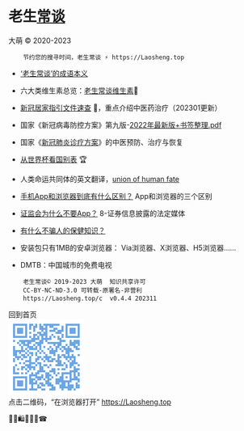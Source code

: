 老生[常谈](./)
================
大萌 © 2020-2023

		节约您的搜寻时间，老生常谈 ⚡ https://Laosheng.top


+ [‘老生常谈’的成语本义](chengyu)

+ 六大类维生素总览：[老生常谈维生素](vall)🥗

+ [新冠居家指引文件速查](6-xinguanjujia) 🤒，重点介绍中医药治疗（202301更新）

+ 国家《新冠病毒防控方案》第九版-[2022年最新版+书签整理.pdf](6-xinguanfangkong)

+ 国家《[新冠肺炎诊疗方案](6-xinguanzhenliao.txt)》的中医预防、治疗与恢复


+ [从世界杯看国别表](../broad/2022/worldcup) 🏆

+ 人类命运共同体的英文翻译，[union of human fate](https://laosheng.top/ydyl/union_of_human_fate "人类命运共同体")

+ [手机App和浏览器到底有什么区别？](app-browser-diff.txt)	App和浏览器的三个区别

+ [证监会为什么不要App？](8-证券信息披露的法定媒体.txt) 	8-证券信息披露的法定媒体

+ [有什么不骗人的保健知识？](./6-权威的医疗保健类报纸.txt) 


+ 安装包只有1MB的安卓浏览器[]()： Via浏览器、X浏览器、H5浏览器……

+ DMTB：中国城市的免费电视


```
	老生常谈© 2019-2023 大萌	知识共享许可
	CC-BY-NC-ND-3.0	可转载-原署名-非营利
	https://Laosheng.top/c	v0.4.4 202311
```

回到首页  
<a href=".." title="返回老生常谈首页"><img src="../indexQR-Blue.png" /></a>  
点击二维码，“在浏览器打开” https://Laosheng.top
<!-- Global site tag (gtag.js) - Google Analytics -->
<script async src="https://www.googletagmanager.com/gtag/js?id=UA-179794713-1"></script>
<script>  window.dataLayer = window.dataLayer || [];
  function gtag(){dataLayer.push(arguments);}
  gtag('js', new Date());  gtag('config', 'UA-179794713-1');
</script>
🎁🎅🛍💐🎀🥳☎
